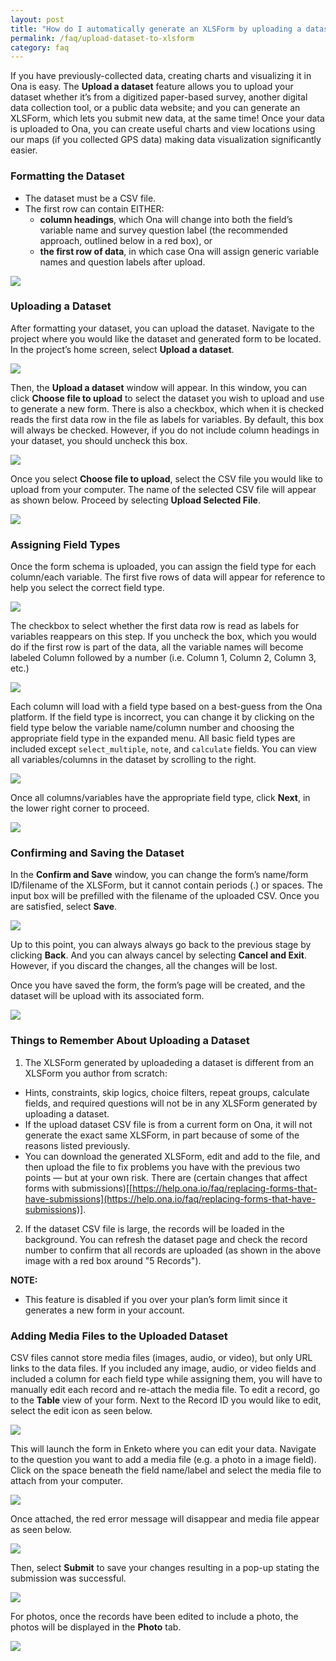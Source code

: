 ```yaml
---
layout: post
title: "How do I automatically generate an XLSForm by uploading a dataset?"
permalink: /faq/upload-dataset-to-xlsform
category: faq
---
```


If you have previously-collected data, creating charts and visualizing it in Ona is easy. The **Upload a dataset** feature allows you to upload your dataset whether it’s from a digitized paper-based survey, another digital data collection tool, or a public data website; and you can generate an XLSForm, which lets you submit new data, at the same time! Once your data is uploaded to Ona, you can create useful charts and view locations using our maps (if you collected GPS data) making data visualization significantly easier.

### Formatting the Dataset
* The dataset must be a CSV file.
* The first row can contain EITHER:
    * **column headings**, which Ona will change into both the field’s variable name and survey question label (the recommended approach, outlined below in a red box), or
    * **the first row of data**, in which case Ona will assign generic variable names and question labels after upload.

![](/content/screenshots/faq/faq_upload-dataset-to-xlsform-1.png)

### Uploading a Dataset

After formatting your dataset, you can upload the dataset. Navigate to the project where you would like the dataset and generated form to be located. In the project’s home screen, select **Upload a dataset**. 

![](/content/screenshots/faq/faq_upload-dataset-to-xlsform-2.png)

Then, the **Upload a dataset** window will appear. In this window, you can click **Choose file to upload** to select the dataset you wish to upload and use to generate a new form. There is also a checkbox, which when it is checked reads the first data row in the file as labels for variables. By default, this box will always be checked. However, if you do not include column headings in your dataset, you should uncheck this box. 

![](/content/screenshots/faq/faq_upload-dataset-to-xlsform-3.png)

Once you select **Choose file to upload**, select the CSV file you would like to upload from your computer. The name of the selected CSV file will appear as shown below. Proceed by selecting **Upload Selected File**. 

![](/content/screenshots/faq/faq_upload-dataset-to-xlsform-4.png)

### Assigning Field Types

Once the form schema is uploaded, you can assign the field type for each column/each variable. The first five rows of data will appear for reference to help you select the correct field type.

![](/content/screenshots/faq/faq_upload-dataset-to-xlsform-5.png)

The checkbox to select whether the first data row is read as labels for variables reappears on this step. If you uncheck the box, which you would do if the first row is part of the data, all the variable names will become labeled Column followed by a number (i.e. Column 1, Column 2, Column 3, etc.)

![](/content/screenshots/faq/faq_upload-dataset-to-xlsform-6.png)

Each column will load with a field type based on a best-guess from the Ona platform. If the field type is incorrect, you can change it by clicking on the field type below the variable name/column number and choosing the appropriate field type in the expanded menu. All basic field types are included except `select_multiple`, `note`, and `calculate` fields. You can view all variables/columns in the dataset by scrolling to the right. 

![](/content/screenshots/faq/faq_upload-dataset-to-xlsform-7.png)

Once all columns/variables have the appropriate field type, click **Next**, in the lower right corner to proceed.

![](/content/screenshots/faq/faq_upload-dataset-to-xlsform-8.png)

### Confirming and Saving the Dataset

In the **Confirm and Save** window, you can change the form’s name/form ID/filename of the XLSForm, but it cannot contain periods (.) or spaces. The input box will be prefilled with the filename of the uploaded CSV. Once you are satisfied, select **Save**.

![](/content/screenshots/faq/faq_upload-dataset-to-xlsform-9.png)

Up to this point, you can always always go back to the previous stage by clicking **Back**. And you can always cancel by selecting **Cancel and Exit**. However, if you discard the changes, all the changes will be lost. 

Once you have saved the form, the form’s page will be created, and the dataset will be upload with its associated form. 

![](/content/screenshots/faq/faq_upload-dataset-to-xlsform-10.png)

### Things to Remember About Uploading a Dataset

1. The XLSForm generated by uploadeding a dataset is different from an XLSForm you author from scratch:
  * Hints, constraints, skip logics, choice filters, repeat groups, calculate fields, and required questions will not be in any XLSForm generated by uploading a dataset. 
  * If the upload dataset CSV file is from a current form on Ona, it will not generate the exact same XLSForm, in part because of some of the reasons listed previously.
  * You can download the generated XLSForm, edit and add to the file, and then upload the file to fix problems you have with the previous two points — but at your own risk. There are (certain changes that affect forms with submissions)[[https://help.ona.io/faq/replacing-forms-that-have-submissions](https://help.ona.io/faq/replacing-forms-that-have-submissions)].

2. If the dataset CSV file is large, the records will be loaded in the background. You can refresh the dataset page and check the record number to confirm that all records are uploaded (as shown in the above image with a red box around "5 Records"). 

**NOTE:**

* This feature is disabled if you over your plan’s form limit since it generates a new form in your account.

### Adding Media Files to the Uploaded Dataset

CSV files cannot store media files (images, audio, or video), but only URL links to the data files. If you included any image, audio, or video fields and included a column for each field type while assigning them, you will have to manually edit each record and re-attach the media file. To edit a record, go to the **Table** view of your form. Next to the Record ID you would like to edit, select the edit icon as seen below.

![](/content/screenshots/faq/faq_upload-dataset-to-xlsform-11.png)

This will launch the form in Enketo where you can edit your data. Navigate to the question you want to add a media file (e.g. a photo in a image field). Click on the space beneath the field name/label and select the media file to attach from your computer. 

![](/content/screenshots/faq/faq_upload-dataset-to-xlsform-12.png)

Once attached, the red error message will disappear and media file appear as seen below.

![](/content/screenshots/faq/faq_upload-dataset-to-xlsform-13.jpg)

Then, select **Submit** to save your changes resulting in a pop-up stating the submission was successful. 

![](/content/screenshots/faq/faq_upload-dataset-to-xlsform-14.png)

For photos, once the records have been edited to include a photo, the photos will be displayed in the **Photo** tab.

![](/content/screenshots/faq/faq_upload-dataset-to-xlsform-15.png)

